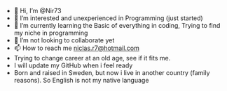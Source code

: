 - 👋 Hi, I’m @Nir73
- 👀 I’m interested and unexperienced in Programming (just started)
- 🌱 I’m currently learning the Basic of everything in coding, Trying to find my niche in programming
- 💞️ I’m not looking to collaborate yet
- 📫 How to reach me niclas.r7@hotmail.com
- Trying to change career at an old age, see if it fits me.
- I will update my GitHub when i feel ready
- Born and raised in Sweden, but now i live in another country (family reasons). So English is not my native language

<!---
Nir73/Nir73 is a ✨ special ✨ repository because its `README.md` (this file) appears on your GitHub profile.
You can click the Preview link to take a look at your changes.
--->
